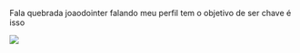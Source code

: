 Fala quebrada joaodointer falando meu perfil tem o objetivo de ser chave
é isso




![](https://media.tenor.com/NoSMbFMTpd8AAAAd/inter-porto-alegre.gif)
